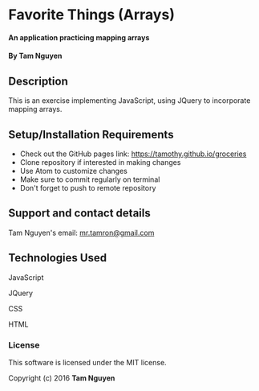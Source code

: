 # Favorite Things (Arrays)

#### An application practicing mapping arrays

#### By Tam Nguyen

## Description

This is an exercise implementing JavaScript, using JQuery to incorporate mapping arrays.

## Setup/Installation Requirements

* Check out the GitHub pages link: https://tamothy.github.io/groceries
* Clone repository if interested in making changes
* Use Atom to customize changes
* Make sure to commit regularly on terminal
* Don't forget to push to remote repository

## Support and contact details

Tam Nguyen's email: mr.tamron@gmail.com

## Technologies Used

JavaScript

JQuery

CSS

HTML

### License

This software is licensed under the MIT license.

Copyright (c) 2016 **Tam Nguyen**
